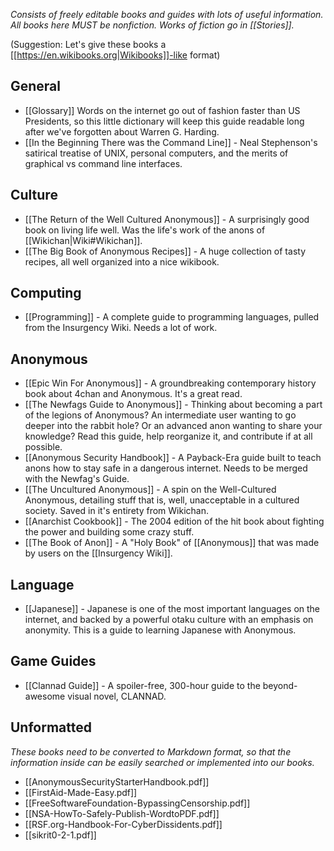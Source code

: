 *Consists of freely editable books and guides with lots of useful information. All books here MUST be nonfiction. Works of fiction go in [[Stories]].*

(Suggestion: Let's give these books a [[https://en.wikibooks.org|Wikibooks]]-like format)

## General

* [[Glossary]]   Words on the internet go out of fashion faster than US Presidents, so this little dictionary will keep this guide readable long after we've forgotten about Warren G. Harding. 
* [[In the Beginning There was the Command Line]] - Neal Stephenson's satirical treatise of UNIX, personal computers, and the merits of graphical vs command line interfaces.

## Culture

* [[The Return of the Well Cultured Anonymous]] - A surprisingly good book on living life well. Was the life's work of the anons of [[Wikichan|Wiki#Wikichan]].
* [[The Big Book of Anonymous Recipes]] - A huge collection of tasty recipes, all well organized into a nice wikibook.

## Computing

* [[Programming]] - A complete guide to programming languages, pulled from the Insurgency Wiki. Needs a lot of work.

## Anonymous

* [[Epic Win For Anonymous]] - A groundbreaking contemporary history book about 4chan and Anonymous. It's a great read.
* [[The Newfags Guide to Anonymous]] - Thinking about becoming a part of the legions of Anonymous? An intermediate user wanting to go deeper into the rabbit hole? Or an advanced anon wanting to share your knowledge? Read this guide, help reorganize it, and contribute if at all possible.
* [[Anonymous Security Handbook]] - A Payback-Era guide built to teach anons how to stay safe in a dangerous internet. Needs to be merged with the Newfag's Guide.
* [[The Uncultured Anonymous]] - A spin on the Well-Cultured Anonymous, detailing stuff that is, well, unacceptable in a cultured society. Saved in it's entirety from Wikichan.
* [[Anarchist Cookbook]] - The 2004 edition of the hit book about fighting the power and building some crazy stuff.
* [[The Book of Anon]] - A "Holy Book" of [[Anonymous]] that was made by users on the [[Insurgency Wiki]].

## Language

* [[Japanese]] - Japanese is one of the most important languages on the internet, and backed by a powerful otaku culture with an emphasis on anonymity. This is a guide to learning Japanese with Anonymous.

## Game Guides

* [[Clannad Guide]] - A spoiler-free, 300-hour guide to the beyond-awesome visual novel, CLANNAD.

## Unformatted

*These books need to be converted to Markdown format, so that the information inside can be easily searched or implemented into our books.*

* [[AnonymousSecurityStarterHandbook.pdf]]
* [[FirstAid-Made-Easy.pdf]]
* [[FreeSoftwareFoundation-BypassingCensorship.pdf]]
* [[NSA-HowTo-Safely-Publish-WordtoPDF.pdf]]
* [[RSF.org-Handbook-For-CyberDissidents.pdf]]
* [[sikrit0-2-1.pdf]]
